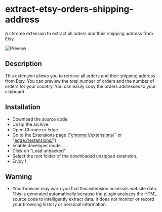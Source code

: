# extract-etsy-orders-shipping-address

A chrome extension to extract all orders and their shipping address from Etsy.

![Preview](https://raw.githubusercontent.com/arthur-mdn/extract-etsy-orders-shipping-address/main/popup/elements/plugin-screen.png)

## Description

This extension allows you to retrieve all orders and their shipping address from Etsy. 
You can preview the total number of orders and the number of orders for your country.
You can easily copy the orders addresses to your clipboard.

## Installation

- Download the source code.
- Unzip the archive.
- Open Chrome or Edge.
- Go to the Extensions page ("[chrome://extensions/](chrome://extensions/)" or "[edge://extensions/](edge://extensions/)");
- Enable developer mode.
- Click on "Load unpacked".
- Select the root folder of the downloaded unzipped extension.
- Enjoy !

## Warning

- Your browser may warn you that this extension accesses website data. This is generated automatically because the plugin analyzes the HTML source code to intelligently extract data. It does not monitor or record your browsing history or personal information.